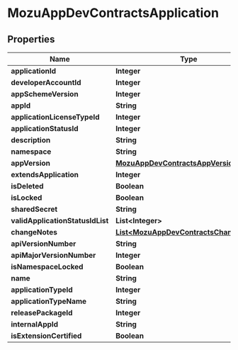 
# MozuAppDevContractsApplication

## Properties
Name | Type | Description | Notes
------------ | ------------- | ------------- | -------------
**applicationId** | **Integer** |  |  [optional]
**developerAccountId** | **Integer** |  |  [optional]
**appSchemeVersion** | **Integer** |  |  [optional]
**appId** | **String** |  |  [optional]
**applicationLicenseTypeId** | **Integer** |  |  [optional]
**applicationStatusId** | **Integer** |  |  [optional]
**description** | **String** |  |  [optional]
**namespace** | **String** |  |  [optional]
**appVersion** | [**MozuAppDevContractsAppVersion**](MozuAppDevContractsAppVersion.md) |  |  [optional]
**extendsApplication** | **Integer** |  |  [optional]
**isDeleted** | **Boolean** |  |  [optional]
**isLocked** | **Boolean** |  |  [optional]
**sharedSecret** | **String** |  |  [optional]
**validApplicationStatusIdList** | **List&lt;Integer&gt;** |  |  [optional]
**changeNotes** | [**List&lt;MozuAppDevContractsChangeNote&gt;**](MozuAppDevContractsChangeNote.md) |  |  [optional]
**apiVersionNumber** | **String** |  |  [optional]
**apiMajorVersionNumber** | **Integer** |  |  [optional]
**isNamespaceLocked** | **Boolean** |  |  [optional]
**name** | **String** |  |  [optional]
**applicationTypeId** | **Integer** |  |  [optional]
**applicationTypeName** | **String** |  |  [optional]
**releasePackageId** | **Integer** |  |  [optional]
**internalAppId** | **String** |  |  [optional]
**isExtensionCertified** | **Boolean** |  |  [optional]



